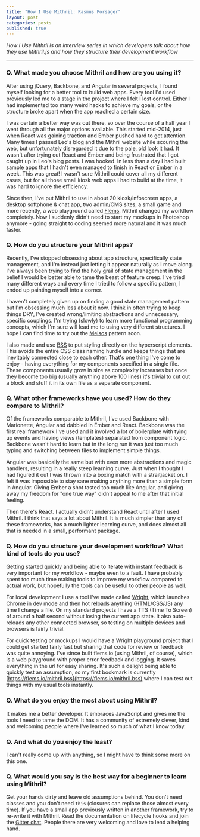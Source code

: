```yaml
---
title: "How I Use Mithril: Rasmus Porsager"
layout: post
categories: posts
published: true
---
```


*How I Use Mithril is an interview series in which developers talk about how they use Mithril.js and how they structure their development workflow*

---

### Q. What made you choose Mithril and how are you using it? 

After using jQuery, Backbone, and Angular in several projects, I found myself looking for a better tool to build web apps. Every tool I'd used previously led me to a stage in the project where I felt I lost control. Either I had implemented too many weird hacks to achieve my goals, or the structure broke apart when the app reached a certain size.

I was certain a better way was out there, so over the course of a half year I went through all the major options available. This started mid-2014, just when React was gaining traction and Ember pushed hard to get attention. Many times I passed Leo's blog and the Mithril website while scouring the web, but unfortunately disregarded it due to the pale, old look it had. It wasn't after trying out React and Ember and being frustrated that I got caught up in Leo's blog posts. I was hooked. In less than a day I had built sample apps that I hadn't even managed to finish in React or Ember in a week. This was great! I wasn't sure Mithril could cover all my different cases, but for all those small kiosk web apps I had to build at the time, it was hard to ignore the efficiency.

Since then, I've put Mithril to use in about 20 kiosk/infoscreen apps, a desktop softphone & chat app, two admin/CMS sites, a small game and more recently, a web playground called [Flems](https://flems.io). Mithril changed my workflow completely. Now I suddenly didn't need to start my mockups in Photoshop anymore - going straight to coding seemed more natural and it was much faster.

### Q. How do you structure your Mithril apps?

Recently, I've stopped obsessing about app structure, specifically state management, and I'm instead just letting it appear naturally as I move along. I've always been trying to find the holy grail of state management in the belief I would be better able to tame the beast of feature creep. I've tried many different ways and every time I tried to follow a specific pattern, I ended up painting myself into a corner.

I haven't completely given up on finding a good state management pattern but I'm obsessing much less about it now. I think in often trying to keep things DRY, I've created wrong/limiting abstractions and unnecessary, specific couplings. I'm trying (slowly) to learn more functional programming concepts, which I'm sure will lead me to using very different structures. I hope I can find time to try out the [Meisos](http://meiosis.js.org) pattern soon.

I also made and use [BSS]( https://github.com/porsager/bss) to put styling directly on the hyperscript elements. This avoids the entire CSS class naming hurdle and keeps things that are inevitably connected close to each other. That's one thing I've come to enjoy - having everything for my components specified in a single file. These components usually grow in size as complexity increases but once they become too big (usually anything above 100 lines) it's trivial to cut out a block and stuff it in its own file as a separate component.
 
### Q. What other frameworks have you used? How do they compare to Mithril?

Of the frameworks comparable to Mithril, I've used Backbone with Marionette, Angular and dabbled in Ember and React. Backbone was the first real framework I've used and it involved a lot of boilerplate with tying up events and having views (templates) separated from component logic. Backbone wasn't hard to learn but in the long run it was just too much typing and switching between files to implement simple things.

Angular was basically the same but with even more abstractions and magic handlers, resulting in a really steep learning curve. Just when I thought I had figured it out I was thrown into a boxing match with a straitjacket on. I felt it was impossible to stay sane making anything more than a simple form in Angular.
Giving Ember a shot tasted too much like Angular, and giving away my freedom for "one true way" didn't appeal to me after that initial feeling.

Then there's React. I actually didn't understand React until after I used Mithril. I think that says a lot about Mithril. It is much simpler than any of these frameworks, has a much lighter learning curve, and does almost all that is needed in a small, performant package.

### Q. How do you structure your development workflow? What kind of tools do you use?

Getting started quickly and being able to iterate with instant feedback is very important for my workflow - maybe even to a fault. I have probably spent too much time making tools to improve my workflow compared to actual work, but hopefully the tools can be useful to other people as well.

For local development I use a tool I've made called [Wright](https://github.com/porsager/wright), which launches Chrome in dev mode and then hot reloads anything (HTML/CSS/JS) any time I change a file. On my standard projects I have a TTS (Time To Screen) of around a half second without losing the current app state. It also auto-reloads any other connected browser, so testing on multiple devices and browsers is fairly trivial.

For quick testing or mockups I would have a Wright playground project that I could get started fairly fast but sharing that code for review or feedback was quite annoying. I've since built flems.io (using Mithril, of course), which is a web playground with proper error feedback and logging. It saves everything in the url for easy sharing. It's such a delight being able to quickly test an assumption, so my first bookmark is currently [https://flems.io/mithril.bss](https://flems.io/mithril.bss) where I can test out things with my usual tools instantly.

### Q. What do you enjoy the most about using Mithril?

It makes me a better developer. It embraces JavaScript and gives me the tools I need to tame the DOM. It has a community of extremely clever, kind and welcoming people where I've learned so much of what I know today.

### Q. And what do you enjoy the least?

I can't really come up with anything, so I might have to think some more on this one.


### Q. What would you say is the best way for a beginner to learn using Mithril?

Get your hands dirty and leave old assumptions behind. You don't need classes and you don't need `this` (closures can replace those almost every time). If you have a small app previously written in another framework, try to re-write it with Mithril. Read the documentation on lifecycle hooks and join the [Gitter chat](https://gitter.im/mithriljs/mithril.js). People there are very welcoming and love to lend a helping hand. 